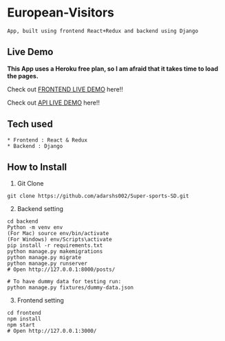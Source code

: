 # European-Visitors

```
App, built using frontend React+Redux and backend using Django 
```

## Live Demo

**This App uses a Heroku free plan, so I am afraid that it takes time to load the pages.**

Check out [FRONTEND LIVE DEMO](https://european-visitors-frontend.herokuapp.com/) here!!

Check out [API LIVE DEMO](https://european-visitors-backend.herokuapp.com/) here!!

## Tech used

```
* Frontend : React & Redux
* Backend : Django
```

## How to Install

1. Git Clone

```
git clone https://github.com/adarshs002/Super-sports-SD.git
```

2. Backend setting

```
cd backend
Python -m venv env
(For Mac) source env/bin/activate
(For Windows) env/Scripts\activate
pip install -r requirements.txt
python manage.py makemigrations
python manage.py migrate
python manage.py runserver
# Open http://127.0.0.1:8000/posts/

# To have dummy data for testing run:
python manage.py fixtures/dummy-data.json
```

3. Frontend setting

```
cd frontend
npm install
npm start
# Open http://127.0.0.1:3000/
```
